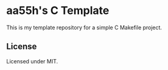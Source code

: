 # aa55h's C Template
This is my template repository for a simple C Makefile project.

## License

Licensed under MIT.
